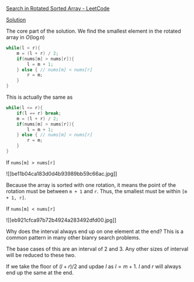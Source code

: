 [Search in Rotated Sorted Array - LeetCode](https://leetcode.com/problems/search-in-rotated-sorted-array/description/)

[Solution](https://leetcode.com/problems/search-in-rotated-sorted-array/solutions/14425/concise-o-log-n-binary-search-solution/)

The core part of the solution. We find the smallest element in the rotated array in $O(\log n)$ 

```cpp
while(l < r){
	m = (l + r) / 2;
	if(nums[m] > nums[r]){
		l = m + 1;
	} else { // nums[m] < nums[r]
		r = m;
	}
}
```

This is actually the same as 

```cpp
while(l <= r){
	if(l == r) break;
	m = (l + r) / 2;
	if(nums[m] > nums[r]){
		l = m + 1;
	} else { // nums[m] < nums[r]
		r = m;
	}
}
```

If `nums[m] > nums[r]`

![[be11b04ca183d0d4b93989bb59c66ac.jpg]]

Because the array is sorted with one rotation, it means the point of the rotation must be between `m + 1` and `r`. Thus, the smallest must be within `[m + 1, r]`. 

If `nums[m] < nums[r]`

![[eb921cfca97b72b4924a283492dfd00.jpg]]



Why does the interval always end up on one element at the end? This is a common pattern in many other bianry search problems.

The base cases of this are an interval of 2 and 3. Any other sizes of interval will be reduced to these two. 

If we take the floor of $(l + r) /2$ and updae $l$ as $l = m + 1$. $l$ and $r$ will always end up the same at the end. 

